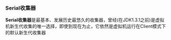 ### Serial收集器 ###
**Serial收集器**是最基本、发展历史最悠久的收集器，曾经(在JDK1.3.1之前)是虚拟机新生代收集的唯一选择，即使到现在为止，它依然是虚拟机运行在Client模式下的默认新生代收集器
